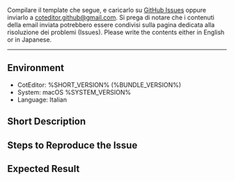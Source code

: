 Compilare il template che segue, e caricarlo su [GitHub Issues](https://github.com/coteditor/CotEditor/issues) oppure inviarlo a <coteditor.github@gmail.com>. Si prega di notare che i contenuti della email inviata potrebbero essere condivisi sulla pagina dedicata alla risoluzione dei problemi (Issues). Please write the contents either in English or in Japanese.

---

## Environment

- CotEditor: %SHORT_VERSION% (%BUNDLE_VERSION%)
- System: macOS %SYSTEM_VERSION%
- Language: Italian

## Short Description

<!-- put your comment here -->

## Steps to Reproduce the Issue

<!-- put your comment here -->

## Expected Result

<!-- put your comment here -->
